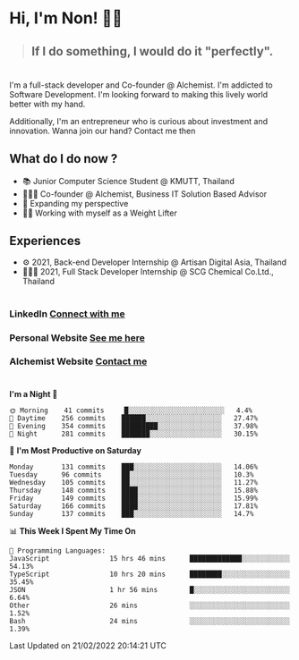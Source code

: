 # Hi, I'm Non! 🖐🏻

> ## If I do something, I would do it "perfectly".

#

I'm a full-stack developer and Co-founder @ Alchemist. I'm addicted to Software Development. I'm looking forward to making this lively world better with my hand.

Additionally, I'm an entrepreneur who is curious about investment and innovation. Wanna join our hand? Contact me then

## What do I do now ?

- 📚 Junior Computer Science Student @ KMUTT, Thailand
- 🧑🏻‍💻 Co-founder @ Alchemist, Business IT Solution Based Advisor
- 🌈 Expanding my perspective
- 🏋🏻 Working with myself as a Weight Lifter

## Experiences

- ⚙️ 2021, Back-end Developer Internship @ Artisan Digital Asia, Thailand
- 🧑🏻‍💻 2021, Full Stack Developer Internship @ SCG Chemical Co.Ltd., Thailand

#

### LinkedIn [Connect with me](https://www.linkedin.com/in/non-nontra/)

### Personal Website [See me here](https://nonnontra.com/)

### Alchemist Website [Contact me](https://alchemist-softwarehouse.co/)

#

<!--START_SECTION:waka-->
**I'm a Night 🦉** 

```text
🌞 Morning    41 commits     █░░░░░░░░░░░░░░░░░░░░░░░░   4.4% 
🌆 Daytime    256 commits    ██████░░░░░░░░░░░░░░░░░░░   27.47% 
🌃 Evening    354 commits    █████████░░░░░░░░░░░░░░░░   37.98% 
🌙 Night      281 commits    ███████░░░░░░░░░░░░░░░░░░   30.15%

```
📅 **I'm Most Productive on Saturday** 

```text
Monday       131 commits    ███░░░░░░░░░░░░░░░░░░░░░░   14.06% 
Tuesday      96 commits     ██░░░░░░░░░░░░░░░░░░░░░░░   10.3% 
Wednesday    105 commits    ██░░░░░░░░░░░░░░░░░░░░░░░   11.27% 
Thursday     148 commits    ████░░░░░░░░░░░░░░░░░░░░░   15.88% 
Friday       149 commits    ████░░░░░░░░░░░░░░░░░░░░░   15.99% 
Saturday     166 commits    ████░░░░░░░░░░░░░░░░░░░░░   17.81% 
Sunday       137 commits    ███░░░░░░░░░░░░░░░░░░░░░░   14.7%

```


📊 **This Week I Spent My Time On** 

```text
💬 Programming Languages: 
JavaScript               15 hrs 46 mins      █████████████░░░░░░░░░░░░   54.13% 
TypeScript               10 hrs 20 mins      ████████░░░░░░░░░░░░░░░░░   35.45% 
JSON                     1 hr 56 mins        █░░░░░░░░░░░░░░░░░░░░░░░░   6.64% 
Other                    26 mins             ░░░░░░░░░░░░░░░░░░░░░░░░░   1.52% 
Bash                     24 mins             ░░░░░░░░░░░░░░░░░░░░░░░░░   1.39%

```


 Last Updated on 21/02/2022 20:14:21 UTC
<!--END_SECTION:waka-->
